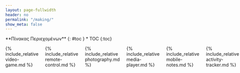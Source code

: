 ```yaml
---
layout: page-fullwidth
header: no
permalink: "/making/"
show_meta: false
---
```


<div class="row">
<div class="medium-4 medium-push-8 columns" markdown="1">
<div class="panel radius" markdown="1">
**Πίνακας Περιεχομένων**
{: #toc }
*  TOC
{:toc}
</div>
</div><!-- /.medium-4.columns -->

<div class="medium-8 medium-pull-4 columns" markdown="1">

{% include_relative video-game.md %}

{% include_relative remote-control.md %}

{% include_relative photography.md %}

{% include_relative media-player.md %}

{% include_relative mobile-notes.md %}

{% include_relative activity-tracker.md %}

</div><!-- /.medium-8.columns -->
</div><!-- /.row -->
